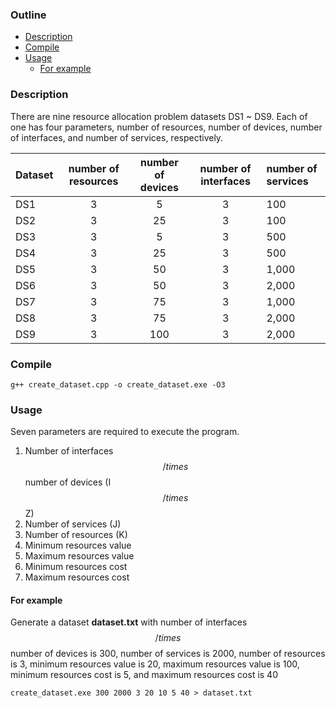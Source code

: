 ### Outline

- [Description](#Description)
- [Compile](#Compile)
- [Usage](#Usage)
  - [For example](#For-example)

### Description
There are nine resource allocation problem datasets DS1 ~ DS9. Each of one has four parameters, number of resources, number of devices, number of interfaces, and number of services, respectively.


Dataset | number of resources | number of devices | number of interfaces | number of services 
------- |:-------------------:|:-----------------:|:--------------------:|:----------------
DS1     | 3                   | 5                 | 3                    | 100
DS2     | 3                   | 25                | 3                    | 100
DS3     | 3                   | 5                 | 3                    | 500
DS4     | 3                   | 25                | 3                    | 500
DS5     | 3                   | 50                | 3                    | 1,000
DS6     | 3                   | 50                | 3                    | 2,000
DS7     | 3                   | 75                | 3                    | 1,000
DS8     | 3                   | 75                | 3                    | 2,000
DS9     | 3                   | 100               | 3                    | 2,000

### Compile
    g++ create_dataset.cpp -o create_dataset.exe -O3

### Usage
Seven parameters are required to execute the program.

1. Number of interfaces $$/times$$ number of devices (I $$/times$$ Z)
2. Number of services (J)
3. Number of resources (K)
4. Minimum resources value
5. Maximum resources value
6. Minimum resources cost
7. Maximum resources cost


#### For example
Generate a dataset **dataset.txt** with number of interfaces $$/times$$ number of devices is 300, number of services is 2000, number of resources is 3, minimum resources value is 20, maximum resources value is 100, minimum resources cost is 5, and maximum resources cost is 40

    create_dataset.exe 300 2000 3 20 10 5 40 > dataset.txt